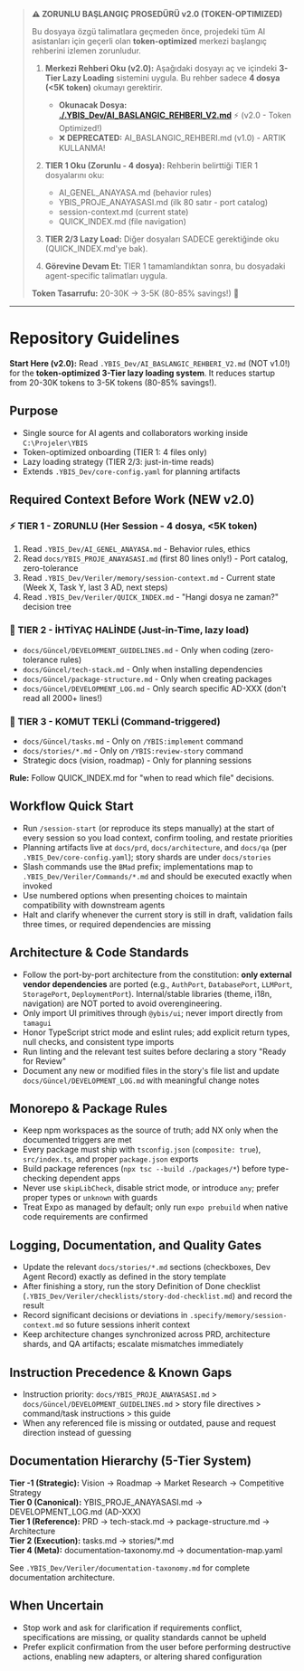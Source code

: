 > **⚠️ ZORUNLU BAŞLANGIÇ PROSEDÜRÜ v2.0 (TOKEN-OPTIMIZED)**
>
> Bu dosyaya özgü talimatlara geçmeden önce, projedeki tüm AI asistanları için geçerli olan **token-optimized** merkezi başlangıç rehberini izlemen zorunludur.
>
> 1.  **Merkezi Rehberi Oku (v2.0):** Aşağıdaki dosyayı aç ve içindeki **3-Tier Lazy Loading** sistemini uygula. Bu rehber sadece **4 dosya (<5K token)** okumayı gerektirir.
>     - **Okunacak Dosya: [./.YBIS_Dev/AI_BASLANGIC_REHBERI_V2.md](./.YBIS_Dev/AI_BASLANGIC_REHBERI_V2.md)** ⚡ (v2.0 - Token Optimized!)
>     - ❌ **DEPRECATED:** AI_BASLANGIC_REHBERI.md (v1.0) - ARTIK KULLANMA!
>
> 2.  **TIER 1 Oku (Zorunlu - 4 dosya):** Rehberin belirttiği TIER 1 dosyalarını oku:
>     - AI_GENEL_ANAYASA.md (behavior rules)
>     - YBIS_PROJE_ANAYASASI.md (ilk 80 satır - port catalog)
>     - session-context.md (current state)
>     - QUICK_INDEX.md (file navigation)
>
> 3.  **TIER 2/3 Lazy Load:** Diğer dosyaları SADECE gerektiğinde oku (QUICK_INDEX.md'ye bak).
>
> 4.  **Görevine Devam Et:** TIER 1 tamamlandıktan sonra, bu dosyadaki agent-specific talimatları uygula.
>
> **Token Tasarrufu:** 20-30K → 3-5K (80-85% savings!) 🎉

---

# Repository Guidelines

**Start Here (v2.0):** Read `.YBIS_Dev/AI_BASLANGIC_REHBERI_V2.md` (NOT v1.0!) for the **token-optimized 3-Tier lazy loading system**. It reduces startup from 20-30K tokens to 3-5K tokens (80-85% savings!).

## Purpose
- Single source for AI agents and collaborators working inside `C:\Projeler\YBIS`
- Token-optimized onboarding (TIER 1: 4 files only)
- Lazy loading strategy (TIER 2/3: just-in-time reads)
- Extends `.YBIS_Dev/core-config.yaml` for planning artifacts

## Required Context Before Work (NEW v2.0)

### ⚡ TIER 1 - ZORUNLU (Her Session - 4 dosya, <5K token)
1. Read `.YBIS_Dev/AI_GENEL_ANAYASA.md` - Behavior rules, ethics
2. Read `docs/YBIS_PROJE_ANAYASASI.md` (first 80 lines only!) - Port catalog, zero-tolerance
3. Read `.YBIS_Dev/Veriler/memory/session-context.md` - Current state (Week X, Task Y, last 3 AD, next steps)
4. Read `.YBIS_Dev/Veriler/QUICK_INDEX.md` - "Hangi dosya ne zaman?" decision tree

### 🔄 TIER 2 - İHTİYAÇ HALİNDE (Just-in-Time, lazy load)
- `docs/Güncel/DEVELOPMENT_GUIDELINES.md` - Only when coding (zero-tolerance rules)
- `docs/Güncel/tech-stack.md` - Only when installing dependencies
- `docs/Güncel/package-structure.md` - Only when creating packages
- `docs/Güncel/DEVELOPMENT_LOG.md` - Only search specific AD-XXX (don't read all 2000+ lines!)

### 🎯 TIER 3 - KOMUT TEKLİ (Command-triggered)
- `docs/Güncel/tasks.md` - Only on `/YBIS:implement` command
- `docs/stories/*.md` - Only on `/YBIS:review-story` command
- Strategic docs (vision, roadmap) - Only for planning sessions

**Rule:** Follow QUICK_INDEX.md for "when to read which file" decisions.

## Workflow Quick Start
- Run `/session-start` (or reproduce its steps manually) at the start of every session so you load context, confirm tooling, and restate priorities
- Planning artifacts live at `docs/prd`, `docs/architecture`, and `docs/qa` (per `.YBIS_Dev/core-config.yaml`); story shards are under `docs/stories`
- Slash commands use the `BMad` prefix; implementations map to `.YBIS_Dev/Veriler/Commands/*.md` and should be executed exactly when invoked
- Use numbered options when presenting choices to maintain compatibility with downstream agents
- Halt and clarify whenever the current story is still in draft, validation fails three times, or required dependencies are missing

## Architecture & Code Standards
- Follow the port-by-port architecture from the constitution: **only external vendor dependencies** are ported (e.g., `AuthPort`, `DatabasePort`, `LLMPort`, `StoragePort`, `DeploymentPort`). Internal/stable libraries (theme, i18n, navigation) are NOT ported to avoid overengineering.
- Only import UI primitives through `@ybis/ui`; never import directly from `tamagui`
- Honor TypeScript strict mode and eslint rules; add explicit return types, null checks, and consistent type imports
- Run linting and the relevant test suites before declaring a story "Ready for Review"
- Document any new or modified files in the story's file list and update `docs/Güncel/DEVELOPMENT_LOG.md` with meaningful change notes

## Monorepo & Package Rules
- Keep npm workspaces as the source of truth; add NX only when the documented triggers are met
- Every package must ship with `tsconfig.json` (`composite: true`), `src/index.ts`, and proper `package.json` exports
- Build package references (`npx tsc --build ./packages/*`) before type-checking dependent apps
- Never use `skipLibCheck`, disable strict mode, or introduce `any`; prefer proper types or `unknown` with guards
- Treat Expo as managed by default; only run `expo prebuild` when native code requirements are confirmed

## Logging, Documentation, and Quality Gates
- Update the relevant `docs/stories/*.md` sections (checkboxes, Dev Agent Record) exactly as defined in the story template
- After finishing a story, run the story Definition of Done checklist (`.YBIS_Dev/Veriler/checklists/story-dod-checklist.md`) and record the result
- Record significant decisions or deviations in `.specify/memory/session-context.md` so future sessions inherit context
- Keep architecture changes synchronized across PRD, architecture shards, and QA artifacts; escalate mismatches immediately

## Instruction Precedence & Known Gaps
- Instruction priority: `docs/YBIS_PROJE_ANAYASASI.md` > `docs/Güncel/DEVELOPMENT_GUIDELINES.md` > story file directives > command/task instructions > this guide
- When any referenced file is missing or outdated, pause and request direction instead of guessing

## Documentation Hierarchy (5-Tier System)
**Tier -1 (Strategic):** Vision → Roadmap → Market Research → Competitive Strategy  
**Tier 0 (Canonical):** YBIS_PROJE_ANAYASASI.md → DEVELOPMENT_LOG.md (AD-XXX)  
**Tier 1 (Reference):** PRD → tech-stack.md → package-structure.md → Architecture  
**Tier 2 (Execution):** tasks.md → stories/*.md  
**Tier 4 (Meta):** documentation-taxonomy.md → documentation-map.yaml

See `.YBIS_Dev/Veriler/documentation-taxonomy.md` for complete documentation architecture.

## When Uncertain
- Stop work and ask for clarification if requirements conflict, specifications are missing, or quality standards cannot be upheld
- Prefer explicit confirmation from the user before performing destructive actions, enabling new adapters, or altering shared configuration